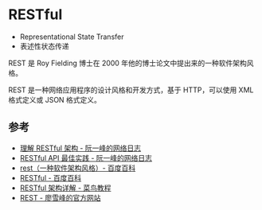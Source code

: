 # RESTful

- Representational State Transfer
- 表述性状态传递

REST 是 Roy Fielding 博士在 2000 年他的博士论文中提出来的一种软件架构风格。

REST 是一种网络应用程序的设计风格和开发方式，基于 HTTP，可以使用 XML 格式定义或 JSON 格式定义。

## 参考

- [理解 RESTful 架构 - 阮一峰的网络日志](http://www.ruanyifeng.com/blog/2011/09/restful.html)
- [RESTful API 最佳实践 - 阮一峰的网络日志](http://www.ruanyifeng.com/blog/2018/10/restful-api-best-practices.html)
- [rest（一种软件架构风格）- 百度百科](https://baike.baidu.com/item/rest/6330506)
- [RESTful - 百度百科](https://baike.baidu.com/item/RESTful)
- [RESTful 架构详解 - 菜鸟教程](https://www.runoob.com/w3cnote/restful-architecture.html)
- [REST - 廖雪峰的官方网站](https://www.liaoxuefeng.com/wiki/1022910821149312/1105000713418592)
